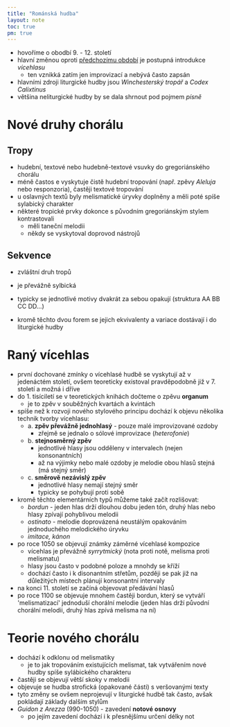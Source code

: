 ```yaml
---
title: "Románská hudba"
layout: note
toc: true
pm: true
---
```

-  hovoříme o obodbí 9. - 12. století
- hlavní změnou oproti [předchozímu období](/notes/research/music/music-history/music-of-the-gregorian-chant-era) je postupná introdukce _vícehlasu_
    - ten vznikká zatím jen improvizací a nebývá často zapsán
- hlavními zdroji liturgické hudby jsou _Winchesterský tropář_ a _Codex Calixtinus_
- většina neliturgické hudby by se dala shrnout pod pojmem _písně_
# Nové druhy chorálu
## Tropy
- hudební, textové nebo hudebně-textové vsuvky do gregoriánského chorálu
- méně častos e vyskytuje čistě hudební tropování (např. zpěvy _Aleluja_ nebo responzoria), častěji textové tropování
- u oslavných textů byly melismatické úryvky doplněny a měli poté spíše sylabický charakter
- některé tropické prvky dokonce s původním gregoriánským stylem kontrastovali
    - měli taneční melodii
    - někdy se vyskytoval doprovod nástrojů
## Sekvence
- zvláštní druh tropů
- je převážně sylbická
- typicky se jednotlivé motivy dvakrát za sebou opakují (struktura AA BB CC DD...)

- kromě těchto dvou forem se jejich ekvivalenty a variace dostávají i do liturgické hudby
# Raný vícehlas
- první dochované zmínky o vícehlasé hudbě se vyskytují až v jedenáctém století, ovšem teoreticky existoval pravděpodobně již v 7. století a možná i dříve
- do 1. tisíciletí se v teoretických knihách dočteme o zpěvu **organum**
    - je to zpěv v souběžných kvartách a kvintách
- spíše než k rozvoji nového stylového principu dochází k objevu několika technik tvorby vícehlasu:
    - a. **zpěv převážně jednohlasý** - pouze malé improvizované ozdoby
        - zřejmě se jednalo o sólové improvizace (_heterofonie_)
    - b. **stejnosměrný zpěv**
        - jednotlivé hlasy jsou odděleny v intervalech (nejen konsonantních)
        - až na výjimky nebo malé ozdoby je melodie obou hlasů stejná (má stejný směr)
    - c. **směrově nezávislý zpěv**
        - jednotlivé hlasy nemají stejný směr
        - typicky se pohybují proti sobě
- kromě těchto elementárních typů můžeme také začít rozlišovat:
    - _bordun_ - jeden hlas drží dlouhou dobu jeden tón, druhý hlas nebo hlasy zpívají pohyblivou melodii
    - _ostinato_ - melodie doprovázená neustálým opakováním jednoduchého melodického úryvku
    - _imitace, kánon_
- po roce 1050 se objevují známky záměrné vícehlasé kompozice
    - vícehlas je převážně _syrrytmický_ (nota proti notě, melisma proti melismatu)
    - hlasy jsou často v podobné poloze a mnohdy se kříží
    - dochází často i k disonantním střetům, později se pak již na důležitých místech plánují konsonantní intervaly
- na konci 11. století se začíná objevovat předávání hlasů
- po roce 1100 se objevuje mnohem častěji bordun, který se vytváří 'melismatizací' jednoduší chorální melodie (jeden hlas drží původní chorální melodii, druhý hlas zpívá melisma na ní) 
# Teorie nového chorálu
- dochází k odklonu od melismatiky
    - je to jak tropováním existujících melismat, tak vytvářením nové hudby spíše sylábického charakteru
- častěji se objevují větší skoky v melodii
- objevuje se hudba strofická (opakované části) s veršovanými texty
- tyto změny se ovšem neprojevují v liturgické hudbě tak často, avšak pokládají základy dalším stylům
- _Guidon z Arezza_ (990-1050) - zavedení **notové osnovy**
    - po jejím zavedení dochází i k přesnějšímu určení délky not